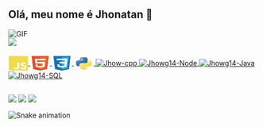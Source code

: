 ## Olá, meu nome é Jhonatan 👋
<div align="left">
  <img  height="235em" alt="GIF" src="https://media.giphy.com/media/hrdX1BsUBq7DkGJCCd/giphy.gif" width = 200/><br>
  <a href="https://github.com/jhowg14">
  <img height="175em" src="https://github-readme-stats.vercel.app/api?username=jhowg14&show_icons=true&theme=dracula&include_all_commits=true&count_private=true"/>
</div>
<div style="display: inline_block"><br>
  <img align="center" alt="Jhow-Js" height="30" width="40" src="https://raw.githubusercontent.com/devicons/devicon/master/icons/javascript/javascript-plain.svg">
  <img align="center" alt="Jhow-HTML" height="30" width="40" src="https://raw.githubusercontent.com/devicons/devicon/master/icons/html5/html5-original.svg">
  <img align="center" alt="Jhow-CSS" height="30" width="40" src="https://raw.githubusercontent.com/devicons/devicon/master/icons/css3/css3-original.svg">
  <img align="center" alt="Jhow-Python" height="30" width="40" src="https://raw.githubusercontent.com/devicons/devicon/master/icons/python/python-original.svg">
  <img align="center" alt="Jhow-cpp" height="30" width="40" src="https://cdn.jsdelivr.net/gh/devicons/devicon/icons/cplusplus/cplusplus-original.svg"">
  <img align="center" alt="Jhowg14-Node" height="30" width="40" src="https://cdn.jsdelivr.net/gh/devicons/devicon/icons/nodejs/nodejs-original-wordmark.svg">
  <img align="center" alt="Jhowg14-Java" height="30" width="40" src="https://cdn.jsdelivr.net/gh/devicons/devicon/icons/java/java-original-wordmark.svg">
  <img align="center" alt="Jhowg14-SQL" height="30" width="40" src="https://cdn.jsdelivr.net/gh/devicons/devicon/icons/mysql/mysql-original.svg">

  ##
 
<div>
  <a href="https://instagram.com/jhon_gardioli" target="_blank"><img src="https://img.shields.io/badge/-Instagram-%23E4405F?style=for-the-badge&logo=instagram&logoColor=white" target="_blank"></a>
  <a href="mailto:jhonatan.lourenco@estudnate.ufla.br" target="_blank"><img src="https://img.shields.io/badge/-Gmail-%23333?style=for-the-badge&logo=gmail&logoColor=white" target="_blank"></a>
  <a href="http://www.linkedin.com/in/jhonatan-gardioli-b8944a21b" target="_blank"><img src="https://img.shields.io/badge/-LinkedIn-%230077B5?style=for-the-badge&logo=linkedin&logoColor=white" target="_blank"></a>
 
  
  ![Snake animation](https://github.com/Jhowg14/Jhowg14/blob/output/github-contribution-grid-snake.svg)

 
</div>
